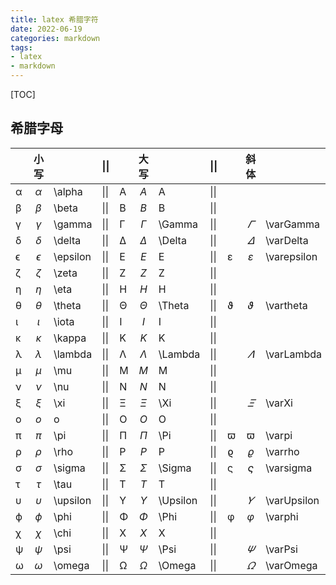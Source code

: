 ```yaml
---
title: latex 希腊字符
date: 2022-06-19
categories: markdown
tags: 
- latex
- markdown
---
```

[TOC]
<!--more-->

## 希腊字母

|      | 小写       |          | \|\| |      | 大写       |          | \|\| |      | 斜体          |             |
| ---- | :----------: | -------- | ---- | ---- | :----------: | -------- | ---- | ---- | :-------------: | ----------- |
| α    | $\alpha$   | \alpha   | \|\| | A    | $A$        | A        | \|\| |      |             |             |
| β    | $\beta$    | \beta    | \|\| | B    | $B$        | B        | \|\| |      |               |             |
| γ    | $\gamma$   | \gamma   | \|\| | Γ    | $\Gamma$   | \Gamma   | \|\| |      | $\varGamma$   | \varGamma   |
| δ    | $\delta$   | \delta   | \|\| | Δ    | $\Delta$   | \Delta   | \|\| |      | $\varDelta$   | \varDelta   |
| ϵ    | $\epsilon$ | \epsilon | \|\| | E    | $E$        | E        | \|\| | ε    | $\varepsilon$ | \varepsilon |
| ζ    | $\zeta$    | \zeta    | \|\| | Z    | $Z$        | Z        | \|\| |      |               |             |
| η    | $\eta$     | \eta     | \|\| | H    | $H$        | H        | \|\| |      |               |             |
| θ    | $\theta$   | \theta   | \|\| | Θ    | $\Theta$   | \Theta   | \|\| | ϑ    | $\vartheta$   | \vartheta   |
| ι    | $\iota$    | \iota    | \|\| | I    | $I$        | I        | \|\| |      |               |             |
| κ    | $\kappa$   | \kappa   | \|\| | K    | $K$        | K        | \|\| |      |               |             |
| λ    | $\lambda$  | \lambda  | \|\| | Λ    | $\Lambda$  | \Lambda  | \|\| |      | $\varLambda$  | \varLambda  |
| μ    | $\mu$      | \mu      | \|\| | M    | $M$        | M        | \|\| |      |               |             |
| ν    | $\nu$      | \nu      | \|\| | N    | $N$        | N        | \|\| |      |               |             |
| ξ    | $\xi$      | \xi      | \|\| | Ξ    | $\Xi$      | \Xi      | \|\| |      | $\varXi$      | \varXi      |
| o    | $o$        | o        | \|\| | O    | $O$        | O        | \|\| |      |               |             |
| π    | $\pi$      | \pi      | \|\| | Π    | $\Pi$      | \Pi      | \|\| | ϖ    | $\varpi$      | \varpi      |
| ρ    | $\rho$     | \rho     | \|\| | P    | $P$        | P        | \|\| | ϱ    | $\varrho$     | \varrho     |
| σ    | $\sigma$   | \sigma   | \|\| | Σ    | $\Sigma$   | \Sigma   | \|\| | ς    | $\varsigma$   | \varsigma   |
| τ    | $\tau$     | \tau     | \|\| | T    | $T$        | T        | \|\| |      |               |             |
| υ    | $\upsilon$ | \upsilon | \|\| | Υ    | $\Upsilon$ | \Upsilon | \|\| |      | $\varUpsilon$ | \varUpsilon |
| ϕ    | $\phi$     | \phi     | \|\| | Φ    | $\Phi$     | \Phi     | \|\| | φ    | $\varphi$     | \varphi     |
| χ    | $\chi$     | \chi     | \|\| | X    | $X$        | X        | \|\| |      |               |             |
| ψ    | $\psi$     | \psi     | \|\| | Ψ    | $\Psi$     | \Psi     | \|\| |      | $\varPsi$     | \varPsi     |
| ω    | $\omega$   | \omega   | \|\| | Ω    | $\Omega$   | \Omega   | \|\| |      | $\varOmega$   | \varOmega   |